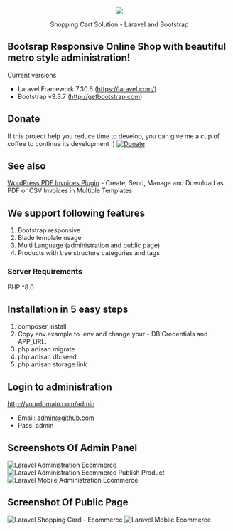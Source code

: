 <p align="center"><img src="https://laravel.com/assets/img/components/logo-laravel.svg"></p>
<p align="center">Shopping Cart Solution - Laravel and Bootstrap</p>

## Bootsrap Responsive Online Shop with beautiful metro style administration!

Current versions
* Laravel Framework 7.30.6 (https://laravel.com/)
* Bootstrap v3.3.7 (http://getbootstrap.com)

## Donate
If this project help you reduce time to develop, you can give me a cup of coffee to continue its development :)
[![Donate](https://www.paypalobjects.com/en_US/i/btn/btn_donateCC_LG.gif)](https://www.paypal.com/cgi-bin/webscr?cmd=_s-xclick&hosted_button_id=YX2JXRBLWRXPA)

## See also
<p><a href="https://codecanyon.net/item/wp-invoices-pdf-electronic-invoicing-system/36891583" title="Electronic invoicing and warehouse management plugin which allows you to issue, send and download invoices as pdf file">WordPress PDF Invoices Plugin</a> - Create, Send, Manage and Download as PDF or CSV Invoices in Multiple Templates</p>

## We support following features
1. Bootstrap responsive
2. Blade template usage
3. Multi Language (administration and public page) 
4. Products with tree structure categories and tags

### Server Requirements
PHP ^8.0

## Installation in 5 easy steps
1. composer install
2. Copy env.example to .env and change your - DB Credentials and APP_URL.
3. php artisan migrate
4. php artisan db:seed
5. php artisan storage:link

## Login to administration
http://yourdomain.com/admin
* Email: admin@github.com
* Pass: admin

## Screenshots Of Admin Panel
![Laravel Administration Ecommerce](https://raw.githubusercontent.com/kirilkirkov/Shopping-Cart-Solution-Laravel/master/github/fullsize_admin.jpg "Laravel Administration Ecommerce")
![Laravel Administration Ecommerce Publish Product](https://raw.githubusercontent.com/kirilkirkov/Shopping-Cart-Solution-Laravel/master/github/publish-product.png "Laravel Administration Ecommerce Publish Product")
![Laravel Mobile Administration Ecommerce](https://raw.githubusercontent.com/kirilkirkov/Shopping-Cart-Solution-Laravel/master/github/mobile_admin.jpg "Laravel Mobile Administration Ecommerce")

## Screenshot Of Public Page
![Laravel Shopping Card - Ecommerce](https://raw.githubusercontent.com/kirilkirkov/Shopping-Cart-Solution-Laravel/master/github/desctop-public.jpg "Laravel Shopping Card - Ecommerce")
![Laravel Mobile Ecommerce](https://raw.githubusercontent.com/kirilkirkov/Shopping-Cart-Solution-Laravel/master/github/mobile-public.jpg "Laravel Mobile Ecommerce")
